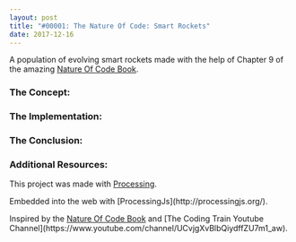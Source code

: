 ```yaml
---
layout: post
title: "#00001: The Nature Of Code: Smart Rockets"
date: 2017-12-16
---
```


<canvas data-processing-sources="/projects/TheNatureOfCode/canvases/00001.pde"></canvas>
A population of evolving smart rockets made with the help of Chapter 9 of the amazing <a href="http://natureofcode.com/book/chapter-9-the-evolution-of-code/">Nature Of Code Book</a>.

### The Concept:


### The Implementation:


### The Conclusion:


### Additional Resources:

<p>This project was made with <a href="https://processing.org/">Processing</a>.</p>
<p>Embedded into the web with [ProcessingJs](http://processingjs.org/).</p>
<p>Inspired by the <a href="http://natureofcode.com/book/chapter-9-the-evolution-of-code/">Nature Of Code Book</a> and [The Coding Train Youtube Channel](https://www.youtube.com/channel/UCvjgXvBlbQiydffZU7m1_aw).</p>
